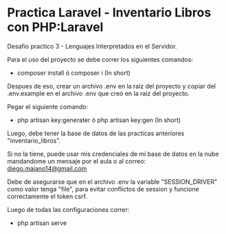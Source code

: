 
# Practica Laravel - Inventario Libros con PHP:Laravel

Desafio practico 3 - Lenguajes Interpretados en el Servidor.

Para el uso del proyecto se debe correr los siguientes comandos:

- composer install ó composer i (In short)

Despues de eso, crear un archivo .env en la raiz del proyecto y copiar del .env.example en el archivo .env que creó en la raíz del proyecto.

Pegar el siguiente comando:

- php artisan key:generater ó php artisan key:gen (In short)

Luego, debe tener la base de datos de las practicas anteriores "inventario_libros".

Si no la tiene, puede usar mis credenciales de mi base de datos en la nube mandandome un mensaje por el aula o al correo: diego.majano14@gmail.com

Debe de asegurarse que en el archivo .env la variable "SESSION_DRIVER" como valor tenga "file", para evitar conflictos de session y funcione correctamente el token csrf.

Luego de todas las configuraciones correr:

- php artisan serve